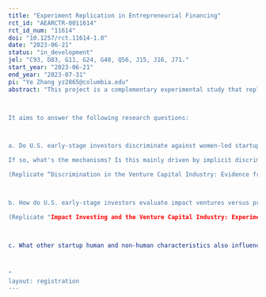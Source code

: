 ```yaml
---
title: "Experiment Replication in Entrepreneurial Financing"
rct_id: "AEARCTR-0011614"
rct_id_num: "11614"
doi: "10.1257/rct.11614-1.0"
date: "2023-06-21"
status: "in_development"
jel: "C93, D83, G11, G24, G40, Q56, J15, J16, J71."
start_year: "2023-06-21"
end_year: "2023-07-31"
pi: "Ye Zhang yz2865@columbia.edu"
abstract: "This project is a complementary experimental study that replicates previous experiments in the entrepreneurial financing setting. The goal is to address any concerns about previous experiments' external validity and experimental power.

It aims to answer the following research questions:

a. Do U.S. early-stage investors discriminate against women-led startups and Asian-led startups?
If so, what's the mechanisms? Is this mainly driven by implicit discrimination? 
(Replicate “Discrimination in the Venture Capital Industry: Evidence from Field Experiments,” 2020 by Ye Zhang)

b. How do U.S. early-stage investors evaluate impact ventures versus profit-driven ventures? (replicate Zhang 2021)
(Replicate "Impact Investing and the Venture Capital Industry: Experimental Evidence," 2021 by Ye Zhang)

c. What other startup human and non-human characteristics also influence U.S. early-stage investors' investment evaluations and decisions? (Replicate “How Venture Capitalists and Startups Bet on Each Other: Evidence From an Experimental System,” 2020 by Ye Zhang and Mehran Ebrahimian.)

"
layout: registration
---
```


